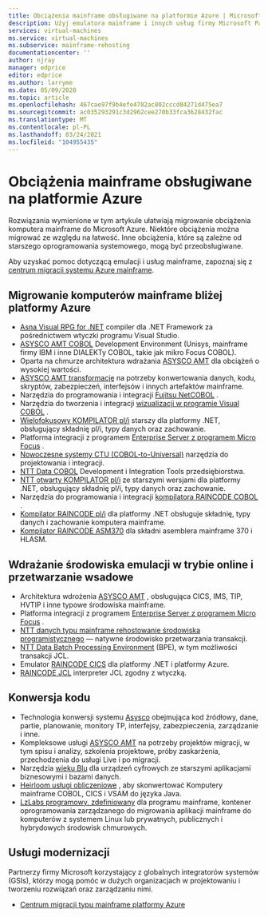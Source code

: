 ```yaml
---
title: Obciążenia mainframe obsługiwane na platformie Azure | Microsoft Docs
description: Użyj emulatora mainframe i innych usług firmy Microsoft Partners, aby rehostować obciążenia oprogramowania mainframe, takie jak systemy oparte na systemie IBM Z, przy użyciu Microsoft Azure.
services: virtual-machines
ms.service: virtual-machines
ms.subservice: mainframe-rehosting
documentationcenter: ''
author: njray
manager: edprice
editor: edprice
ms.author: larryme
ms.date: 05/09/2020
ms.topic: article
ms.openlocfilehash: 467cae97f9b4efe4782ac802cccd84271d475ea7
ms.sourcegitcommit: ac035293291c3d2962cee270b33fca3628432fac
ms.translationtype: MT
ms.contentlocale: pl-PL
ms.lasthandoff: 03/24/2021
ms.locfileid: "104955435"
---
```

# <a name="mainframe-workloads-supported-on-azure"></a>Obciążenia mainframe obsługiwane na platformie Azure

Rozwiązania wymienione w tym artykule ułatwiają migrowanie obciążenia komputera mainframe do Microsoft Azure. Niektóre obciążenia można migrować ze względu na łatwość. Inne obciążenia, które są zależne od starszego oprogramowania systemowego, mogą być przeobsługiwane. 

Aby uzyskać pomoc dotyczącą emulacji i usług mainframe, zapoznaj się z [centrum migracji systemu Azure mainframe](https://azure.microsoft.com/migration/mainframe/).

## <a name="migrate-mainframe-closer-to-azure"></a>Migrowanie komputerów mainframe bliżej platformy Azure

- [Asna Visual RPG for .NET](https://asna.com/us/products/visual-rpg) compiler dla .NET Framework za pośrednictwem wtyczki programu Visual Studio.
- [ASYSCO AMT COBOL](https://www.asysco.com/cobol/) Development Environment (Unisys, mainframe firmy IBM i inne DIALEKTy COBOL, takie jak mikro Focus COBOL).
- Oparta na chmurze architektura wdrażania [ASYSCO AMT](https://www.asysco.com/amt-go/) dla obciążeń o wysokiej wartości.
- [ASYSCO AMT transformację](https://www.asysco.com/amt-transform/) na potrzeby konwertowania danych, kodu, skryptów, zabezpieczeń, interfejsów i innych artefaktów mainframe.
- Narzędzia do programowania i integracji [Fujitsu NetCOBOL](https://www.fujitsu.com/global/products/software/developer-tool/netcobol/) .
- Narzędzia do tworzenia i integracji [wizualizacji w programie Visual COBOL](https://www.microfocus.com/products/visual-cobol/) .
- [Wielofokusowy KOMPILATOR pl/i](https://www.microfocus.com/campaign/download/pli-modernization/) starszy dla platformy .NET, obsługujący składnię pl/i, typy danych oraz zachowanie.
- Platforma integracji z programem [Enterprise Server z programem Micro Focus](https://www.microfocus.com/products/enterprise-suite/enterprise-server/) .
- [Nowoczesne systemy CTU (COBOL-to-Universal)](https://modernsystems.com/automatic-cobol-to-java-conversion/) narzędzia do projektowania i integracji.
- [NTT Data COBOL](https://us.nttdata.com/en/digital/application-development-and-modernization) Development i Integration Tools przedsiębiorstwa.
- [NTT otwarty KOMPILATOR pl/i](https://us.nttdata.com/en/digital/application-development-and-modernization) ze starszymi wersjami dla platformy .NET, obsługujący składnię pl/i, typy danych oraz zachowanie.
- Narzędzia do programowania i integracji [kompilatora RAINCODE COBOL](https://www.raincode.com/products/cobol/) .
- [Kompilator RAINCODE pl/i](https://www.raincode.com/products/pli/) dla platformy .NET obsługuje składnię, typy danych i zachowanie komputera mainframe.
- [Kompilator RAINCODE ASM370](https://www.raincode.com/technical-landscape/asm370/) dla składni asemblera mainframe 370 i HLASM.

## <a name="deploy-an-emulation-environment-for-online-and-batch-processing"></a>Wdrażanie środowiska emulacji w trybie online i przetwarzanie wsadowe

- Architektura wdrożenia [ASYSCO AMT](https://www.asysco.com/amt-go/) , obsługująca CICS, IMS, TIP, HVTIP i inne typowe środowiska mainframe.
- Platforma integracji z programem [Enterprise Server z programem Micro Focus](https://www.microfocus.com/products/enterprise-suite/enterprise-server/) .
- [NTT danych typu mainframe rehostowanie środowiska programistycznego](https://us.nttdata.com/en/-/media/assets/white-paper/apps-mainframe-re-hosting-development-environment-whitepaper.pdf) — natywne środowisko przetwarzania transakcji.
- [NTT Data Batch Processing Environment](https://us.nttdata.com/en/-/media/assets/white-paper/apps-mainframe-re-hosting-development-environment-whitepaper.pdf) (BPE), w tym możliwości transakcji JCL.
- Emulator [RAINCODE CICS](https://www.raincode.com/technical-landscape/cics/) dla platformy .NET i platformy Azure.
- [RAINCODE JCL](https://www.raincode.com/products/jcl/) interpreter JCL zgodny z wtyczką.

## <a name="code-conversion"></a>Konwersja kodu

- Technologia konwersji systemu [Asysco](https://www.asysco.com/azure-cloud/) obejmująca kod źródłowy, dane, partie, planowanie, monitory TP, interfejsy, zabezpieczenia, zarządzanie i inne.
- Kompleksowe usługi [ASYSCO AMT](https://www.asysco.com/migration-services/) na potrzeby projektów migracji, w tym spisu i analizy, szkolenia projektowe, próby zaskarżenia, przechodzenia do usługi Live i po migracji.
- Narzędzia [wieku Blu](https://www.bluage.com/) dla urządzeń cyfrowych ze starszymi aplikacjami biznesowymi i bazami danych.
- [Heirloom usługi obliczeniowe](https://www.heirloomcomputing.com/tag/convert-cobol-to-java/) , aby skonwertować Komputery mainframe COBOL, CICS i VSAM do języka Java.
- [LzLabs programowy, zdefiniowany](https://www.lzlabs.com/) dla programu mainframe, kontener oprogramowania zarządzanego do migrowania aplikacji mainframe do komputerów z systemem Linux lub prywatnych, publicznych i hybrydowych środowisk chmurowych.

## <a name="modernization-services"></a>Usługi modernizacji

Partnerzy firmy Microsoft korzystający z globalnych integratorów systemów (GSIs), którzy mogą pomóc w dużych organizacjach w projektowaniu i tworzeniu rozwiązań oraz zarządzaniu nimi. 

- [Centrum migracji typu mainframe platformy Azure](https://azure.microsoft.com/migration/mainframe/)
